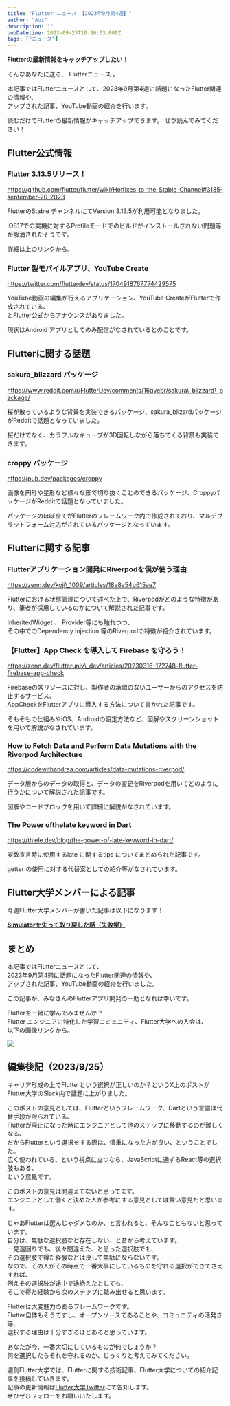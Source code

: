 ```yaml
---
title: "Flutter ニュース 【2023年9月第4週】"
author: "Aoi"
description: ""
pubDatetime: 2023-09-25T10:26:03.000Z
tags: ["ニュース"]
---
```


**Flutterの最新情報をキャッチアップしたい！**

そんなあなたに送る、 Flutterニュース 。

本記事ではFlutterニュースとして、2023年9月第4週に話題になったFlutter関連の情報や、  
アップされた記事、YouTube動画の紹介を行います。

読むだけでFlutterの最新情報がキャッチアップできます。 ぜひ読んでみてください！

## Flutter公式情報

### Flutter 3.13.5リリース！

https://github.com/flutter/flutter/wiki/Hotfixes-to-the-Stable-Channel#3135-september-20-2023

FlutterのStable チャンネルにてVersion 3.13.5が利用可能となりました。

iOS17での実機に対するProfileモードでのビルドがインストールされない問題等が解消されたそうです。

詳細は上のリンクから。

### Flutter 製モバイルアプリ、YouTube Create

https://twitter.com/flutterdev/status/1704918767774429575

YouTube動画の編集が行えるアプリケーション、YouTube CreateがFlutterで作成されている、  
とFlutter公式からアナウンスがありました。

現状はAndroid アプリとしてのみ配信がなされているとのことです。

## Flutterに関する話題

### sakura\_blizzard パッケージ

https://www.reddit.com/r/FlutterDev/comments/16qyebr/sakura\_blizzard\_package/

桜が散っているような背景を実装できるパッケージ、sakura\_blizardパッケージがRedditで話題となっていました。

桜だけでなく、カラフルなキューブが3D回転しながら落ちてくる背景も実装できます。

### croppy パッケージ

https://pub.dev/packages/croppy

画像を円形や星形など様々な形で切り抜くことのできるパッケージ、CroppyパッケージがRedditで話題となっていました。

パッケージのほぼ全てがFlutterのフレームワーク内で作成されており、マルチプラットフォーム対応がされているパッケージとなっています。

## Flutterに関する記事

### **Flutterアプリケーション開発にRiverpodを僕が使う理由**

https://zenn.dev/koji\_1009/articles/18a8a54b615ae7

Flutterにおける状態管理について述べた上で、Riverpodがどのような特徴があり、筆者が採用しているのかについて解説された記事です。

InheritedWidget 、 Provider等にも触れつつ、  
その中でのDependency Injection 等のRiverpodの特徴が紹介されています。

### **【Flutter】App Check を導入して Firebase を守ろう！**

https://zenn.dev/flutteruniv\_dev/articles/20230316-172748-flutter-firebase-app-check

Firebaseの各リソースに対し、製作者の承認のないユーザーからのアクセスを防止するサービス、  
AppCheckをFlutterアプリに導入する方法について書かれた記事です。

そもそもの仕組みやiOS、Androidの設定方法など、図解やスクリーンショットを用いて解説がなされています。

### How to Fetch Data and Perform Data Mutations with the Riverpod Architecture

https://codewithandrea.com/articles/data-mutations-riverpod/

データ層からのデータの取得と、データの変更をRiverpodを用いてどのように行うかについて解説された記事です。

図解やコードブロックを用いて詳細に解説がなされています。

### The Power ofthelate keyword in Dart

https://thiele.dev/blog/the-power-of-late-keyword-in-dart/

変数宣言時に使用するlate に関するtips についてまとめられた記事です。

getter の使用に対する代替案としての紹介等がなされています。

## Flutter大学メンバーによる記事

今週Flutter大学メンバーが書いた記事は以下になります！

**[Simulatorを失って取り戻した話（失敗学）](https://zenn.dev/flutteruniv_dev/articles/36747dc661d1b6)**

## まとめ

本記事ではFlutterニュースとして、  
2023年9月第4週に話題になったFlutter関連の情報や、  
アップされた記事、YouTube動画の紹介を行いました。

この記事が、みなさんのFlutterアプリ開発の一助となれば幸いです。

Flutterを一緒に学んでみませんか？  
Flutter エンジニアに特化した学習コミュニティ、Flutter大学への入会は、  
以下の画像リンクから。

[![](https://blog.flutteruniv.com/wp-content/uploads/2022/07/Flutter大学バナー.png)](//flutteruniv.com)

## 編集後記（2023/9/25）

キャリア形成の上でFlutterという選択が正しいのか？というX上のポストがFlutter大学のSlack内で話題に上がりました。

このポストの意見としては、Flutterというフレームワーク、Dartという言語は代替手段が限られている、  
Flutterが廃止になった時にエンジニアとして他のステップに移動するのが難しくなる、  
だからFlutterという選択をする際は、慎重になった方が良い、ということでした。  
広く使われている、という視点に立つなら、JavaScriptに通ずるReact等の選択肢もある、  
という意見です。

このポストの意見は間違えてないと思ってます。  
エンジニアとして働くと決めた人が参考にする意見としては賢い意見だと思います。

じゃあFlutterは選んじゃダメなのか、と言われると、そんなこともないと思っています。  
自分は、無駄な選択肢など存在しない、と昔から考えています。  
一見遠回りでも、後々間違えた、と思った選択肢でも、  
その選択肢で得た経験などは決して無駄にならないです。  
なので、その人がその時点で一番大事にしているものを守れる選択ができてさえすれば、  
例えその選択肢が途中で途絶えたとしても、  
そこで得た経験から次のステップに踏み出せると思います。

Flutterは大変魅力のあるフレームワークです。  
Flutter自体もそうですし、オープンソースであることや、コミュニティの活発さ等、  
選択する理由は十分すぎるほどあると思っています。

あなたが今、一番大切にしているものが何でしょうか？  
何を選択したらそれを守れるのか、じっくりと考えてみてください。  

週刊Flutter大学では、Flutterに関する技術記事、Flutter大学についての紹介記事を投稿していきます。  
記事の更新情報は[Flutter大学Twitter](https://twitter.com/FlutterUniv)にて告知します。  
ぜひぜひフォローをお願いいたします。